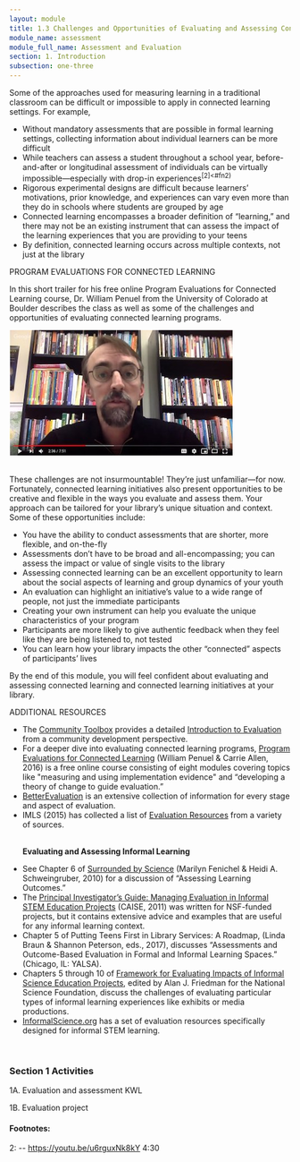 ```yaml
---
layout: module
title: 1.3 Challenges and Opportunities of Evaluating and Assessing Connected Learning
module_name: assessment
module_full_name: Assessment and Evaluation
section: 1. Introduction
subsection: one-three
---
```


Some of the approaches used for measuring learning in a traditional classroom can be difficult or impossible to apply in connected learning settings. For example, 
- Without mandatory assessments that are possible in formal learning settings, collecting information about individual learners can be more difficult 
- While teachers can assess a student throughout a school year, before-and-after or longitudinal assessment of individuals can be virtually impossible—especially with drop-in experiences<sup>[2]<#fn2)</sup> 
- Rigorous experimental designs are difficult because learners’ motivations, prior knowledge, and experiences can vary even more than they do in schools where students are grouped by age 
- Connected learning encompasses a broader definition of “learning,” and there may not be an existing instrument that can assess the impact of the learning experiences that you are providing to your teens 
- By definition, connected learning occurs across multiple contexts, not just at the library 

<div class="explanatory">
  <p><span class="box-title">PROGRAM EVALUATIONS FOR CONNECTED LEARNING</span></p> 
<p>In this short trailer for his free online Program Evaluations for Connected Learning course, Dr. William Penuel from the University of Colorado at Boulder describes the class as well as some of the challenges and opportunities of evaluating connected learning programs.</p>
<span><a href="https://youtu.be/u6rguxNk8kY"><img src="https://github.com/ConnectedLib/Connected-Learning-Modules/blob/master/images/assessment_section-1-0.jpg"/></a></span>
</div>
<br>

These challenges are not insurmountable! They’re just unfamiliar—for now. Fortunately, connected learning initiatives also present opportunities to be creative and flexible in the ways you evaluate and assess them. Your approach can be tailored for your library’s unique situation and context. Some of these opportunities include:  
- You have the ability to conduct assessments that are shorter, more flexible, and on-the-fly 
- Assessments don’t have to be broad and all-encompassing; you can assess the impact or value of single visits to the library 
- Assessing connected learning can be an excellent opportunity to learn about the social aspects of learning and group dynamics of your youth 
- An evaluation can highlight an initiative’s value to a wide range of people, not just the immediate participants 
- Creating your own instrument can help you evaluate the unique characteristics of your program 
- Participants are more likely to give authentic feedback when they feel like they are being listened to, not tested 
- You can learn how your library impacts the other “connected” aspects of participants’ lives 

By the end of this module, you will feel confident about evaluating and assessing connected learning and connected learning initiatives at your library.  

<div class="explanatory">  

  <p><span class="box-title">ADDITIONAL RESOURCES</span></p> 

<ul>
  <li>The <a href="http://ctb.ku.edu/en/table-of-contents" target="_blank">Community Toolbox</a> provides a detailed <a href="http://ctb.ku.edu/en/table-of-contents/evaluate/evaluation" target="_blank">Introduction to Evaluation</a> from a community development perspective.</li>

  <li>For a deeper dive into evaluating connected learning programs, <a href="https://dmlcommons.net/2016-course/" target="_blank">Program Evaluations for Connected Learning</a> (William Penuel & Carrie Allen, 2016) is a free online course consisting of eight modules covering topics like "measuring and using implementation evidence" and “developing a theory of change to guide evaluation.”</li>

  <li><a href="http://www.betterevaluation.org/" target="_blank">BetterEvaluation</a> is an extensive collection of information for every stage and aspect of evaluation.</li>

  <li>IMLS (2015) has collected a list of <a href="https://www.imls.gov/research-evaluation/evaluation-resources" target="_blank">Evaluation Resources</a> from a variety of sources.</li>

<br><b>Evaluating and Assessing Informal Learning</b>

  <li>See Chapter 6 of <a href="http://www.nap.edu/catalog/12614" target="_blank">Surrounded by Science</a> (Marilyn Fenichel & Heidi A. Schweingruber, 2010) for a discussion of “Assessing Learning Outcomes.”</li>

  <li>The <a href="http://www.informalscience.org/evaluation/pi-guide" target="_blank">Principal Investigator’s Guide: Managing Evaluation in Informal STEM Education Projects</a> (CAISE, 2011) was written for NSF-funded projects, but it contains extensive advice and examples that are useful for any informal learning context.</li> 

  <li>Chapter 5 of Putting Teens First in Library Services: A Roadmap, (Linda Braun & Shannon Peterson, eds., 2017), discusses “Assessments and Outcome-Based Evaluation in Formal and Informal Learning Spaces.” (Chicago, IL: YALSA).</li>

  <li>Chapters 5 through 10 of <a href="http://www.informalscience.org/framework-evaluating-impacts-informal-science-education-projects" target="_blank">Framework for Evaluating Impacts of Informal Science Education Projects</a>, edited by Alan J. Friedman for the National Science Foundation, discuss the challenges of evaluating particular types of informal learning experiences like exhibits or media productions.</li>

  <li><a href="http://www.informalscience.org/evaluation" target="_blank">InformalScience.org</a> has a set of evaluation resources specifically designed for informal STEM learning.</li>
  </ul>
  </div> 
<br>


### Section 1 Activities 

1A. Evaluation and assessment KWL  

1B. Evaluation project 



#### Footnotes:
<a name="fn2">2</a>:  -- https://youtu.be/u6rguxNk8kY 4:30
